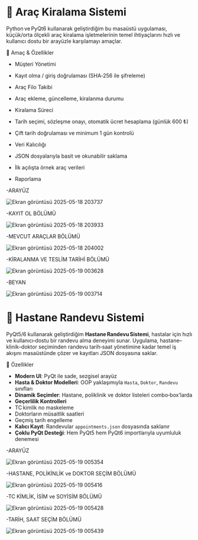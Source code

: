 # 🚗 Araç Kiralama Sistemi

Python ve PyQt6 kullanarak geliştirdiğim bu masaüstü uygulaması, küçük/orta ölçekli araç kiralama işletmelerinin temel ihtiyaçlarını hızlı ve kullanıcı dostu bir arayüzle karşılamayı amaçlar.

🎯 Amaç & Özellikler

* Müşteri Yönetimi

* Kayıt olma / giriş doğrulaması (SHA‑256 ile şifreleme)

* Araç Filo Takibi

* Araç ekleme, güncelleme, kiralanma durumu

* Kiralama Süreci

* Tarih seçimi, sözleşme onayı, otomatik ücret hesaplama (günlük 600 ₺)

* Çift tarih doğrulaması ve minimum 1 gün kontrolü

* Veri Kalıcılığı

* JSON dosyalarıyla basit ve okunabilir saklama

* İlk açılışta örnek araç verileri

* Raporlama


-ARAYÜZ
 
![Ekran görüntüsü 2025-05-18 203737](https://github.com/user-attachments/assets/e8691f19-077e-4c72-8321-8211039126ff)

-KAYIT OL BÖLÜMÜ
 
![Ekran görüntüsü 2025-05-18 203933](https://github.com/user-attachments/assets/c6452215-3502-4c68-938a-741ce2668875)


-MEVCUT ARAÇLAR BÖLÜMÜ

![Ekran görüntüsü 2025-05-18 204002](https://github.com/user-attachments/assets/e66096e9-3408-427c-915b-8e6b830e9579)


-KİRALANMA VE TESLİM TARİHİ BÖLÜMÜ
 
![Ekran görüntüsü 2025-05-19 003628](https://github.com/user-attachments/assets/f82ca0f4-5bc7-4db0-a426-2cca105338cd)

-BEYAN

![Ekran görüntüsü 2025-05-19 003714](https://github.com/user-attachments/assets/6b990d18-9a2e-44dd-8746-bb9363cf794b)


# 🏥 Hastane Randevu Sistemi

PyQt5/6 kullanarak geliştirdiğim **Hastane Randevu Sistemi**, hastalar için hızlı ve kullanıcı‑dostu bir randevu alma deneyimi sunar. Uygulama, hastane–klinik–doktor seçiminden randevu tarih‑saat yönetimine kadar temel iş akışını masaüstünde çözer ve kayıtları JSON dosyasına saklar.

 🚀 Özellikler

* **Modern UI**: PyQt ile sade, sezgisel arayüz  
* **Hasta & Doktor Modelleri**: OOP yaklaşımıyla `Hasta`, `Doktor`, `Randevu` sınıfları  
* **Dinamik Seçimler**: Hastane, poliklinik ve doktor listeleri combo‑box’larda  
* **Geçerlilik Kontrolleri**  
* TC kimlik no maskeleme  
* Doktorların müsaitlik saatleri  
* Geçmiş tarih engelleme  
* **Kalıcı Kayıt**: Randevular `appointments.json` dosyasında saklanır  
* **Çoklu PyQt Desteği**: Hem PyQt5 hem PyQt6 importlarıyla uyumluluk denemesi

  
-ARAYÜZ

![Ekran görüntüsü 2025-05-19 005354](https://github.com/user-attachments/assets/2adbbbfc-9126-40e1-9126-1963bf54b30d)


-HASTANE, POLİKİNLİK ve DOKTOR SEÇİM BÖLÜMÜ
  
![Ekran görüntüsü 2025-05-19 005416](https://github.com/user-attachments/assets/047ee29b-61c6-4845-9188-cb09aa67d567)


-TC KİMLİK, İSİM ve SOYİSİM BÖLÜMÜ
  
![Ekran görüntüsü 2025-05-19 005428](https://github.com/user-attachments/assets/c76fa938-7d0e-4f88-b743-76c2b82ccde8)


-TARİH, SAAT SEÇİM BÖLÜMÜ
  
![Ekran görüntüsü 2025-05-19 005439](https://github.com/user-attachments/assets/d13fcb3f-fec6-4047-8230-b236200046f3)














